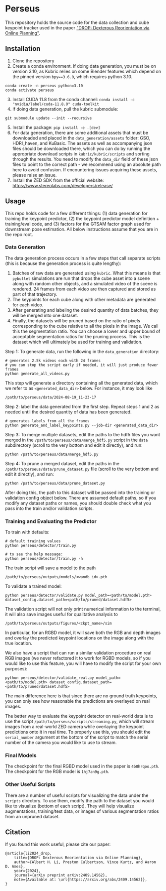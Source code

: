 # Perseus

This repository holds the source code for the data collection and cube keypoint tracker used in the paper ["DROP: Dexterous Reorientation via Online Planning"](https://arxiv.org/abs/2409.14562).

## Installation
1. Clone the repository
2. Create a conda environment. If doing data generation, you must be on version 3.10, as Kubric relies on some Blender features which depend on the pinned version `bpy==3.6.0`, which requires python 3.10.
```
conda create -n perseus python=3.10
conda activate perseus
```
3. Install CUDA 11.8 from the conda channel:
```conda install -c "nvidia/label/cuda-11.8.0" cuda-toolkit```
4. If doing data generation, pull the kubric submodule:
```
git submodule update --init --recursive
```
5. Install the package:
```pip install -e .[dev]```
6. For data generation, there are some additional assets that must be downloaded and placed in the `data_generation/assets` folder: GSO, HDRI_haven, and KuBasic. The assets as well as accompanying json files should be downloaded there, which you can do by running the appropriate download scripts in `kubric/kubric/scripts` and sorting through the results. You need to modify the `data_dir` field of these json files to point to the correct path - we recommend using an absolute path here to avoid confusion. If encountering issues acquiring these assets, please raise an issue.
7. Install the ZED SDK from the official website: https://www.stereolabs.com/developers/release/

## Usage

This repo holds code for a few different things: (1) data generation for training the keypoint predictor, (2) the keypoint predictor model definition + training/eval code, and (3) factors for the GTSAM factor graph used for downstream pose estimation. All below instructions assume that you are in the repo root.

### Data Generation

The data generation process occurs in a few steps that call separate scripts (this is because the generation process is quite lengthy):
1. Batches of raw data are generated using `kubric`. What this means is that `pybullet` simulations are run that drops the cube asset into a scene along with random other objects, and a simulated video of the scene is rendered. 24 frames from each video are then captured and stored as part of that trajectory.
2. The keypoints for each cube along with other metadata are generated for each video.
3. After generating and labeling the desired quantity of data batches, they will be merged into one dataset.
4. Finally, the datasets will be pruned based on the ratio of pixels corresponding to the cube relative to all the pixels in the image. We call this the segmentation ratio. You can choose a lower and upper bound of acceptable segmentation ratios for the pruning process. This is the dataset which will ultimately be used for training and validation.

Step 1: To generate data, run the following in the `data_generation` directory:
```
# generates 2.5k videos each with 24 frames
# you can stop the script early if needed, it will just produce fewer frames
python generate_all_videos.py
```
This step will generate a directory containing all the generated data, which we refer to as `<generated_data_dir>` below. For instance, it may look like
```
/path/to/perseus/data/2024-08-19_11-23-17
```

Step 2: label the data generated from the first step. Repeat steps 1 and 2 as needed until the desired quantity of data has been generated.
```
# generates labels from all the frames
python generate_and_label_keypoints.py --job-dir <generated_data_dir>
```

Step 3: To merge multiple datasets, edit the paths to the hdf5 files you want merged in the `/path/to/perseus/data/merge_hdf5.py` script in the `data` subdirectory (scroll to the very bottom and edit it directly), and run:
```
python /path/to/perseus/data/merge_hdf5.py
```

Step 4: To prune a merged dataset, edit the paths in the `/path/to/perseus/data/prune_dataset.py` file (scroll to the very bottom and edit it directly), and run:
```
python /path/to/perseus/data/prune_dataset.py
```
After doing this, the path to this dataset will be passed into the training or validation config object below. There are assumed default paths, so if you modify any dataset paths or names, you should double check what you pass into the train and/or validation scripts.

### Training and Evaluating the Predictor

To train with defaults:
```
# default training values
python perseus/detector/train.py

# to see the help message:
python perseus/detector/train.py -h
```
The train script will save a model to the path
```
/path/to/perseus/outputs/models/<wandb_id>.pth
```

To validate a trained model:
```
python perseus/detector/validate.py model_path=<path/to/model.pth> dataset_config.dataset_path=<path/to/pruned/dataset.hdf5>
```
The validation script will not only print numerical information to the terminal, it will also save images useful for qualitative analysis to
```
/path/to/perseus/outputs/figures/<ckpt_name>/sim
```
In particular, for an RGBD model, it will save both the RGB and depth images and overlay the predicted keypoint locations on the image along with the true location.

We also have a script that can run a similar validation procedure on real RGB images (we never refactored it to work for RGBD models, so if you would like to use this feature, you will have to modify the script for your own purposes):
```
python perseus/detector/validate_real.py model_path=<path/to/model.pth> dataset_config.dataset_path=<path/to/pruned/dataset.hdf5>
```
The main difference here is that since there are no ground truth keypoints, you can only see how reasonable the predictions are overlayed on real images.

The better way to evaluate the keypoint detector on real-world data is to use the script `/path/to/perseus/scripts/streaming.py`, which will stream images from a real-world ZED camera while overlaying the keypoint predictions onto it in real time. To properly use this, you should edit the `serial_number` argument at the bottom of the script to match the serial number of the camera you would like to use to stream.

### Final Models
The checkpoint for the final RGBD model used in the paper is `4b8hrqoo.pth`. The checkpoint for the RGB model is `1hj7an9g.pth`.

### Other Useful Scripts

There are a number of useful scripts for visualizing the data under the `scripts` directory. To use them, modify the path to the dataset you would like to visualize (bottom of each script). They will help visualize augmentations, training/test data, or images of various segmentation ratios from an unpruned dataset.

## Citation
If you found this work useful, please cite our paper:
```
@article{li2024_drop,
    title={DROP: Dexterous Reorientation via Online Planning},
    author={Albert H. Li, Preston Culbertson, Vince Kurtz, and Aaron D. Ames},
    year={2024},
    journal={arXiv preprint arXiv:2409.14562},
    note={Available at: \url{https://arxiv.org/abs/2409.14562}},
}
```
